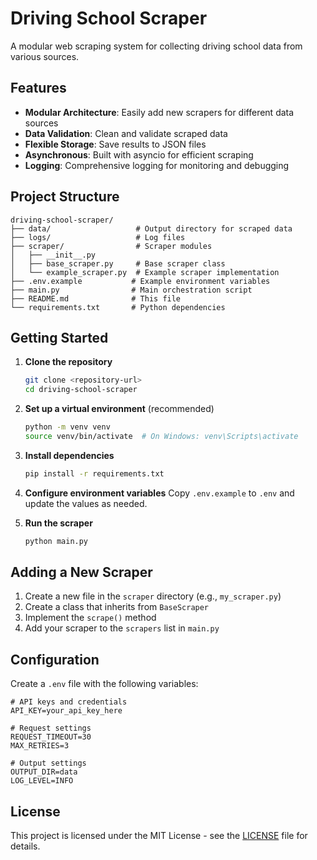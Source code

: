 # Driving School Scraper

A modular web scraping system for collecting driving school data from various sources.

## Features

- **Modular Architecture**: Easily add new scrapers for different data sources
- **Data Validation**: Clean and validate scraped data
- **Flexible Storage**: Save results to JSON files
- **Asynchronous**: Built with asyncio for efficient scraping
- **Logging**: Comprehensive logging for monitoring and debugging

## Project Structure

```
driving-school-scraper/
├── data/                   # Output directory for scraped data
├── logs/                   # Log files
├── scraper/                # Scraper modules
│   ├── __init__.py
│   ├── base_scraper.py     # Base scraper class
│   └── example_scraper.py  # Example scraper implementation
├── .env.example           # Example environment variables
├── main.py                # Main orchestration script
├── README.md              # This file
└── requirements.txt       # Python dependencies
```

## Getting Started

1. **Clone the repository**
   ```bash
   git clone <repository-url>
   cd driving-school-scraper
   ```

2. **Set up a virtual environment** (recommended)
   ```bash
   python -m venv venv
   source venv/bin/activate  # On Windows: venv\Scripts\activate
   ```

3. **Install dependencies**
   ```bash
   pip install -r requirements.txt
   ```

4. **Configure environment variables**
   Copy `.env.example` to `.env` and update the values as needed.

5. **Run the scraper**
   ```bash
   python main.py
   ```

## Adding a New Scraper

1. Create a new file in the `scraper` directory (e.g., `my_scraper.py`)
2. Create a class that inherits from `BaseScraper`
3. Implement the `scrape()` method
4. Add your scraper to the `scrapers` list in `main.py`

## Configuration

Create a `.env` file with the following variables:

```
# API keys and credentials
API_KEY=your_api_key_here

# Request settings
REQUEST_TIMEOUT=30
MAX_RETRIES=3

# Output settings
OUTPUT_DIR=data
LOG_LEVEL=INFO
```

## License

This project is licensed under the MIT License - see the [LICENSE](LICENSE) file for details.
